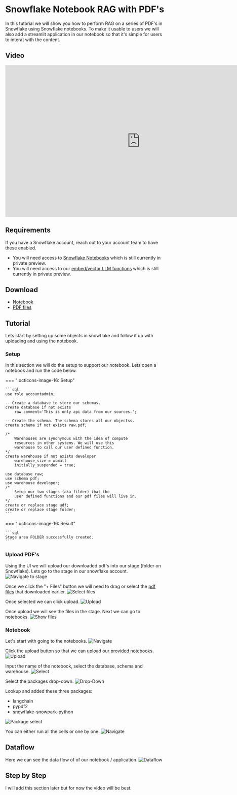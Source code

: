 # Snowflake Notebook RAG with PDF's
In this tutorial we will show you how to perform RAG on a series of PDF's in Snowflake using Snowflake notebooks. To make it usable to users we will also add a streamlit application in our notebook so that it's simple for users to interat with the content.

## Video
<iframe width="850px" height="478px" src="https://www.youtube.com/embed/SZAAIAl31UI?si=UK4jA8fDrbm2vlFi" style="display:block;" title="YouTube video player" frameborder="0" allow="accelerometer; autoplay; clipboard-write; encrypted-media; gyroscope; picture-in-picture; web-share" allowfullscreen></iframe>

## Requirements
If you have a Snowflake account, reach out to your account team to have these enabled.  

- You will need access to [Snowflake Notebooks](https://docs.snowflake.com/LIMITEDACCESS/snowsight-notebooks/ui-snowsight-notebooks-about) which is still currently in private preview.  
- You will need access to our [embed/vector LLM functions](https://docs.snowflake.com/LIMITEDACCESS/vector-data-type) which is still currently in private preview.  

## Download
- [Notebook](https://sfc-gh-dwilczak.github.io/tutorials/snowflake/notebooks/RAG/pdf/data/notebook.ipynb)
- [PDF files](https://sfc-gh-dwilczak.github.io/tutorials/snowflake/notebooks/RAG/pdf/data/pdfs.zip)

## Tutorial
Lets start by setting up some objects in snowflake and follow it up with uploading and using the notebook.

### Setup
In this section we will do the setup to support our notebook. Lets open a notebook and run the code below.

=== ":octicons-image-16: Setup"

    ```sql
    use role accountadmin;
    
    -- Create a database to store our schemas.
    create database if not exists 
        raw comment='This is only api data from our sources.';

    -- Create the schema. The schema stores all our objectss.
    create schema if not exists raw.pdf;

    /*
        Warehouses are synonymous with the idea of compute
        resources in other systems. We will use this
        warehouse to call our user defined function.
    */
    create warehouse if not exists developer 
        warehouse_size = xsmall
        initially_suspended = true;

    use database raw;
    use schema pdf;
    use warehouse developer;
    /*
        Setup our two stages (aka filder) that the
        user defined functions and our pdf files will live in.
    */
    create or replace stage udf;
    create or replace stage folder;
    ```
=== ":octicons-image-16: Result"

    ```sql
    Stage area FOLDER successfully created. 
    ```

### Upload PDF's
Using the UI we will upload our downloaded pdf's into our stage (folder on Snowflake). Lets go to the stage in our snowflake account.
![Navigate to stage](images/10.png)

Once we click the "+ Files" button we will need to drag or select the [pdf files](https://sfc-gh-dwilczak.github.io/tutorials/snowflake/notebooks/RAG/pdf/data/pdfs.zip) that downloaded earlier.
![Select files](images/11.png)

Once selected we can click upload.
![Upload](images/12.png)

Once upload we will see the files in the stage. Next we can go to notebooks.
![Show files](images/13.png)

### Notebook
Let's start with going to the notebooks.
![Navigate](images/01.png)

Click the upload button so that we can upload our [provided notebooks]().
![Upload](images/02.png)

Input the name of the notebook, select the database, schema and warehouse.
![Select](images/03.png)

Select the packages drop-down.
![Drop-Down](images/04.png)

Lookup and added these three packages:  

- langchain  
- pypdf2  
- snowflake-snowpark-python  

![Package select](images/05.png)

You can either run all the cells or one by one.
![Navigate](images/06.png)

## Dataflow
Here we can see the data flow of of our notebook / application.
![Dataflow](images/07.png)

## Step by Step
I will add this section later but for now the video will be best. 

